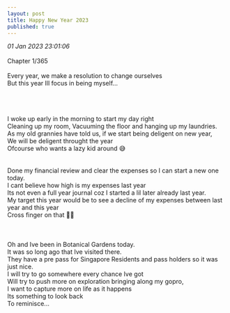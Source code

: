 ```yaml
---
layout: post
title: Happy New Year 2023
published: true
---
```

_01 Jan 2023 23:01:06_
<br>
<br>
Chapter 1/365
<br>
<br>
Every year, we make a resolution to change ourselves
<br>
But this year Ill focus in being myself...
<!--more-->
<br>
<br>
<br>
I woke up early in the morning to start my day right
<br>
Cleaning up my room, Vacuuming the floor and hanging up my laundries.
<br>
As my old grannies have told us, if we start being deligent on new year,
<br>
We will be deligent throught the year 
<br>
Ofcourse who wants a lazy kid around 😅
<br>
<br>
<br>
Done my financial review and clear the expenses so I can start a new one today.
<br>
I cant believe how high is my expenses last year
<br>
Its not even a full year journal coz I started a lil later already last year.
<br>
My target this year would be to see a decline of my expenses between last year and this year
<br>
Cross finger on that 🤞🏼
<br>
<br>
<br>
<br>
Oh and Ive been in Botanical Gardens today.
<br>
It was so long ago that Ive visited there. 
<br>
They have a pre pass for Singapore Residents and pass holders so it was just nice.
<br>
I will try to go somewhere every chance Ive got
<br>
Will try to push more on exploration bringing along my gopro,
<br>
I want to capture more on life as it happens
<br>
Its something to look back
<br>
To reminisce...




